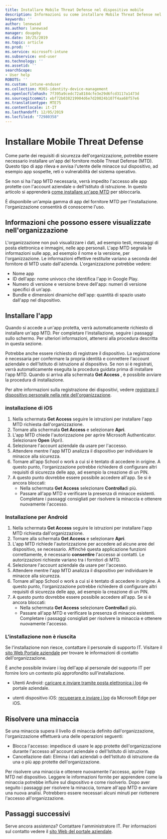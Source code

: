 ```yaml
---
title: Installare Mobile Threat Defense nel dispositivo mobile
description: Informazioni su come installare Mobile Threat Defense nel dispositivo mobile.
keywords: ''
author: lenewsad
ms.author: lanewsad
manager: dougeby
ms.date: 10/25/2019
ms.topic: article
ms.prod: ''
ms.service: microsoft-intune
ms.subservice: end-user
ms.technology: ''
ms.assetid: ''
searchScope:
- User help
ROBOTS: ''
ms.custom: intune-enduser
ms.collection: M365-identity-device-management
ms.openlocfilehash: 7f395a9cedc72a8184cfe3e29d6fcd3117a1473d
ms.sourcegitcommit: ebf72b038219904d6e7d20024b107f4aa68f57e6
ms.translationtype: MTE75
ms.contentlocale: it-IT
ms.lasthandoff: 12/05/2019
ms.locfileid: "72980358"
---
```

# <a name="install-mobile-threat-defense"></a>Installare Mobile Threat Defense   

Come parte dei requisiti di sicurezza dell'organizzazione, potrebbe essere necessario installare un'app del fornitore mobile Threat Defense (MTD). Questo tipo di app rileva e avvisa l'utente delle minacce sul dispositivo, ad esempio app sospette, reti o vulnerabilità del sistema operativo.  

Se non si ha l'app MTD necessaria, verrà impedito l'accesso alle app protette con l'account aziendale o dell'Istituto di istruzione. In questo articolo si apprenderà [come installare un'app MTD](set-up-mobile-threat-defense.md#install-app) per sbloccarla.  

È disponibile un'ampia gamma di app del fornitore MTD per l'installazione. l'organizzazione consentirà di conoscerne l'uso. 


## <a name="information-your-organization-can-see"></a>Informazioni che possono essere visualizzate nell'organizzazione   

L'organizzazione non può visualizzare i dati, ad esempio testi, messaggi di posta elettronica e immagini, nelle app personali. L'app MTD segnala le informazioni sulle app, ad esempio il nome e la versione, per l'organizzazione. Le informazioni effettive restituite variano a seconda del fornitore di MTD usato dall'azienda. L'organizzazione potrebbe vedere:   

* Nome app  
* ID dell'app: nome univoco che identifica l'app in Google Play.  
* Numero di versione e versione breve dell'app: numeri di versione specifici di un'app.  
* Bundle e dimensioni dinamiche dell'app: quantità di spazio usato dall'app nel dispositivo. 


## <a name="install-app"></a>Installare l'app    
Quando si accede a un'app protetta, verrà automaticamente richiesto di installare un'app MTD. Per completare l'installazione, seguire i passaggi sullo schermo. Per ulteriori informazioni, attenersi alla procedura descritta in questa sezione.  
 
Potrebbe anche essere richiesto di registrare il dispositivo. La registrazione è necessaria per confermare la propria identità e connettere l'account aziendale o dell'Istituto di istruzione al dispositivo. Se non si è registrati, verrà automaticamente eseguita la procedura guidata prima di installare l'app MTD. Quando si arriva alla schermata **Get Access** , è possibile avviare la procedura di installazione.  

Per altre informazioni sulla registrazione dei dispositivi, vedere [registrare il dispositivo personale nella rete dell'organizzazione](https://docs.microsoft.com/azure/active-directory/user-help/user-help-register-device-on-network).  

### <a name="ios-setup"></a>installazione di iOS  

1. Nella schermata **Get Access** seguire le istruzioni per installare l'app MTD richiesta dall'organizzazione.   
2. Tornare alla schermata **Get Access** e selezionare **Apri**.  
3. L'app MTD chiede l'autorizzazione per aprire Microsoft Authenticator. Selezionare **Open** (Apri). 
4. Selezionare l'account aziendale da usare per l'accesso. 
5. Attendere mentre l'app MTD analizza il dispositivo per individuare le minacce alla sicurezza. 
6. Tornare all'app School o work a cui si è tentato di accedere in origine. A questo punto, l'organizzazione potrebbe richiedere di configurare altri requisiti di sicurezza delle app, ad esempio la creazione di un PIN.   
7. A questo punto dovrebbe essere possibile accedere all'app. Se si è ancora bloccati:  
    * Nella schermata **Get Access** selezionare **Controlla**di più.  
    * Passare all'app MTD e verificare la presenza di minacce esistenti. Completare i passaggi consigliati per risolvere la minaccia e ottenere nuovamente l'accesso.    

### <a name="android-setup"></a>Installazione per Android 

1. Nella schermata **Get Access** seguire le istruzioni per installare l'app MTD richiesta dall'organizzazione.  
2. Tornare alla schermata **Get Access** e selezionare **Apri**.  
3. L'app MTD richiede l'autorizzazione per accedere ad alcune aree del dispositivo, se necessario. Affinché questa applicazione funzioni correttamente, è necessario **consentire** l'accesso ai contatti. Le autorizzazioni richieste variano tra i fornitori di MTD.  
4. Selezionare l'account aziendale da usare per l'accesso.  
5. Attendere mentre l'app MTD analizza il dispositivo per individuare le minacce alla sicurezza.  
6. Tornare all'app School o work a cui si è tentato di accedere in origine. A questo punto, l'organizzazione potrebbe richiedere di configurare altri requisiti di sicurezza delle app, ad esempio la creazione di un PIN.  
7. A questo punto dovrebbe essere possibile accedere all'app. Se si è ancora bloccati:  
    * Nella schermata **Get Access** selezionare **Controlla**di più.  
    * Passare all'app MTD e verificare la presenza di minacce esistenti. Completare i passaggi consigliati per risolvere la minaccia e ottenere nuovamente l'accesso.  

### <a name="installation-failed"></a>L'installazione non è riuscita  

Se l'installazione non riesce, contattare il personale di supporto IT. Visitare il [sito Web Portale aziendale](https://go.microsoft.com/fwlink/?linkid=2010980) per trovare le informazioni di contatto dell'organizzazione.  

È anche possibile inviare i log dell'app al personale del supporto IT per fornire loro un contesto più approfondito sull'installazione.  
* Utenti Android: [caricare e inviare tramite posta elettronica i log](https://docs.microsoft.com/intune-user-help/send-logs-to-your-it-admin-by-email-android) da portale aziendale.   

* utenti dispositivo iOS: [recuperare e inviare i log](https://docs.microsoft.com/intune/apps/manage-microsoft-edge#use-microsoft-edge-on-ios-to-access-managed-app-logs) da Microsoft Edge per iOS.  

## <a name="resolve-a-threat"></a>Risolvere una minaccia  
Se una minaccia supera il livello di minaccia definito dall'organizzazione, l'organizzazione effettuerà una delle operazioni seguenti:  
   
* Blocca l'accesso: impedisce di usare le app protette dell'organizzazione durante l'accesso all'account aziendale o dell'Istituto di istruzione.  
* Cancellazione dati: Elimina i dati aziendali o dell'Istituto di istruzione da una o più app protette dell'organizzazione.  

Per risolvere una minaccia e ottenere nuovamente l'accesso, aprire l'app MTD nel dispositivo. Leggere le informazioni fornite per apprendere come la minaccia potrebbe influire sul dispositivo e come risolverlo. Dopo aver seguito i passaggi per risolvere la minaccia, tornare all'app MTD e avviare una nuova analisi. Potrebbero essere necessari alcuni minuti per riottenere l'accesso all'organizzazione.  

## <a name="next-steps"></a>Passaggi successivi  

Serve ancora assistenza? Contattare l'amministratore IT. Per informazioni sul contatto vedere il [sito Web del portale aziendale](https://go.microsoft.com/fwlink/?linkid=2010980).

